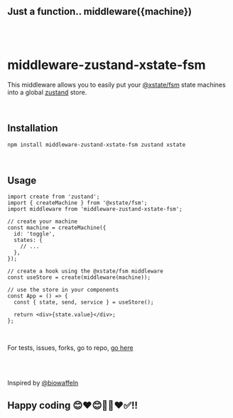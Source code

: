 ## Just a function.. middleware({machine})

<br/>
<br/>

# middleware-zustand-xstate-fsm

This middleware allows you to easily put your
[@xstate/fsm](https://www.npmjs.com/package/@xstate/fsm) state machines
into a global [zustand](https://www.npmjs.com/package/zustand) store.

<br/>

## Installation

```sh
npm install middleware-zustand-xstate-fsm zustand xstate
```

<br/>

## Usage

```tsx
import create from 'zustand';
import { createMachine } from '@xstate/fsm';
import middleware from 'middleware-zustand-xstate-fsm';

// create your machine
const machine = createMachine({
  id: 'toggle',
  states: {
    // ...
  },
});

// create a hook using the @xstate/fsm middleware
const useStore = create(middleware(machine));

// use the store in your components
const App = () => {
  const { state, send, service } = useStore();

  return <div>{state.value}</div>;
};
```

<br/>

For tests, issues, forks, go to repo,
[go here](https://github.com/chlbri/middleware-zustand-xstate-fsm.git)

<br/>
<br/>

Inspired by
[@biowaffeln](https://www.npmjs.com/package/zustand-middleware-xstate)

## Happy coding 😊❤️😊👨‍💻❤️✅!!
